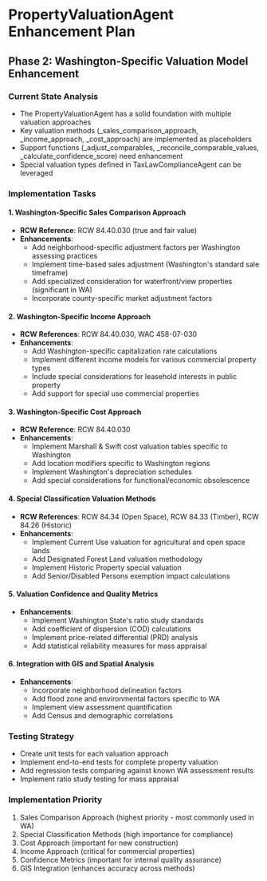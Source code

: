# PropertyValuationAgent Enhancement Plan

## Phase 2: Washington-Specific Valuation Model Enhancement

### Current State Analysis
- The PropertyValuationAgent has a solid foundation with multiple valuation approaches
- Key valuation methods (_sales_comparison_approach, _income_approach, _cost_approach) are implemented as placeholders
- Support functions (_adjust_comparables, _reconcile_comparable_values, _calculate_confidence_score) need enhancement
- Special valuation types defined in TaxLawComplianceAgent can be leveraged

### Implementation Tasks

#### 1. Washington-Specific Sales Comparison Approach
- **RCW Reference**: RCW 84.40.030 (true and fair value)
- **Enhancements**:
  - Add neighborhood-specific adjustment factors per Washington assessing practices
  - Implement time-based sales adjustment (Washington's standard sale timeframe)
  - Add specialized consideration for waterfront/view properties (significant in WA)
  - Incorporate county-specific market adjustment factors

#### 2. Washington-Specific Income Approach
- **RCW References**: RCW 84.40.030, WAC 458-07-030
- **Enhancements**:
  - Add Washington-specific capitalization rate calculations
  - Implement different income models for various commercial property types
  - Include special considerations for leasehold interests in public property
  - Add support for special use commercial properties

#### 3. Washington-Specific Cost Approach
- **RCW Reference**: RCW 84.40.030
- **Enhancements**:
  - Implement Marshall & Swift cost valuation tables specific to Washington
  - Add location modifiers specific to Washington regions
  - Implement Washington's depreciation schedules
  - Add special considerations for functional/economic obsolescence

#### 4. Special Classification Valuation Methods
- **RCW References**: RCW 84.34 (Open Space), RCW 84.33 (Timber), RCW 84.26 (Historic)
- **Enhancements**:
  - Implement Current Use valuation for agricultural and open space lands
  - Add Designated Forest Land valuation methodology
  - Implement Historic Property special valuation
  - Add Senior/Disabled Persons exemption impact calculations

#### 5. Valuation Confidence and Quality Metrics
- **Enhancements**:
  - Implement Washington State's ratio study standards
  - Add coefficient of dispersion (COD) calculations
  - Implement price-related differential (PRD) analysis
  - Add statistical reliability measures for mass appraisal

#### 6. Integration with GIS and Spatial Analysis
- **Enhancements**:
  - Incorporate neighborhood delineation factors
  - Add flood zone and environmental factors specific to WA
  - Implement view assessment quantification
  - Add Census and demographic correlations

### Testing Strategy
- Create unit tests for each valuation approach
- Implement end-to-end tests for complete property valuation
- Add regression tests comparing against known WA assessment results
- Implement ratio study testing for mass appraisal

### Implementation Priority
1. Sales Comparison Approach (highest priority - most commonly used in WA)
2. Special Classification Methods (high importance for compliance)
3. Cost Approach (important for new construction)
4. Income Approach (critical for commercial properties)
5. Confidence Metrics (important for internal quality assurance)
6. GIS Integration (enhances accuracy across methods)